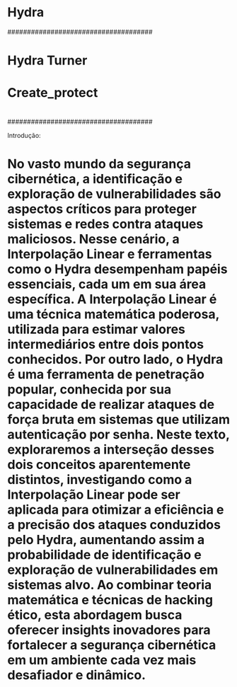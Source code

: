 # Hydra

#####################################
#           Hydra Turner            #
#            Create_protect         #
#                                   #
#                                   #
#                                   #
#####################################

Introdução:

# No vasto mundo da segurança cibernética, a identificação e exploração de vulnerabilidades são aspectos críticos para proteger sistemas e redes contra ataques maliciosos. Nesse cenário, a Interpolação Linear e ferramentas como o Hydra desempenham papéis essenciais, cada um em sua área específica. A Interpolação Linear é uma técnica matemática poderosa, utilizada para estimar valores intermediários entre dois pontos conhecidos. Por outro lado, o Hydra é uma ferramenta de penetração popular, conhecida por sua capacidade de realizar ataques de força bruta em sistemas que utilizam autenticação por senha. Neste texto, exploraremos a interseção desses dois conceitos aparentemente distintos, investigando como a Interpolação Linear pode ser aplicada para otimizar a eficiência e a precisão dos ataques conduzidos pelo Hydra, aumentando assim a probabilidade de identificação e exploração de vulnerabilidades em sistemas alvo. Ao combinar teoria matemática e técnicas de hacking ético, esta abordagem busca oferecer insights inovadores para fortalecer a segurança cibernética em um ambiente cada vez mais desafiador e dinâmico.
